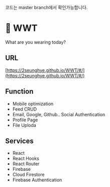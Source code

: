 코드는 master branch에서 확인가능합니다.

# 👗 WWT
What are you wearing today?

## URL
[https://2seunghye.github.io/WWT/#/](https://2seunghye.github.io/WWT/#/)

## Function 
- Mobile optimization
- Feed CRUD
- Email, Google, Github.. Social Authentication
- Profile Page
- File Uploda

## Services
- React
- React Hooks
- React Router 
- Firebase
- Cloud Firestore
- Firebase Authentication
